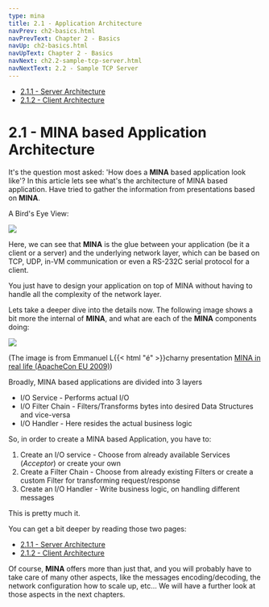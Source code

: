 ```yaml
---
type: mina
title: 2.1 - Application Architecture
navPrev: ch2-basics.html
navPrevText: Chapter 2 - Basics
navUp: ch2-basics.html
navUpText: Chapter 2 - Basics
navNext: ch2.2-sample-tcp-server.html
navNextText: 2.2 - Sample TCP Server
---
```


* [2.1.1 - Server Architecture](ch2.1.1-server-architecture.html)
* [2.1.2 - Client Architecture](ch2.1.2-client-architecture.html)

# 2.1 -  MINA based Application Architecture

It's the question most asked: 'How does a **MINA** based application look like'? In this article lets see what's the architecture of MINA based application. Have tried to gather the information from presentations based on **MINA**.

A Bird's Eye View:

![](/assets/img/mina/apparch_small.png)

Here, we can see that **MINA** is the glue between your application (be it a client or a server) and the underlying network layer, which can be based on TCP, UDP, in-VM communication or even a RS-232C serial protocol for a client.

You just have to design your application on top of MINA without having to handle all the complexity of the network layer.

Lets take a deeper dive into the details now. The following image shows a bit more the internal of **MINA**, and what are each of the **MINA** components doing:

![](/assets/img/mina/mina_app_arch.png)

(The image is from Emmanuel L{{< html "&eacute;" >}}charny presentation [MINA in real life (ApacheCon EU 2009)](/assets/pdfs/Mina_in_real_life_ASEU-2009.pdf))

Broadly, MINA based applications are divided into 3 layers

* I/O Service - Performs actual I/O
* I/O Filter Chain - Filters/Transforms bytes into desired Data Structures and vice-versa
* I/O Handler - Here resides the actual business logic

So, in order to create a MINA based Application, you have to:

1. Create an I/O service - Choose from already available Services (*Acceptor*) or create your own
2. Create a Filter Chain - Choose from already existing Filters or create a custom Filter for transforming request/response
3. Create an I/O Handler - Write business logic, on handling different messages

This is pretty much it. 

You can get a bit deeper by reading those two pages:

* [2.1.1 - Server Architecture](ch2.1.1-server-architecture.html)
* [2.1.2 - Client Architecture](ch2.1.2-client-architecture.html)

Of course, **MINA** offers more than just that, and you will probably have to take care of many other aspects, like the messages encoding/decoding, the network configuration how to scale up, etc... We will have a further look at those aspects in the next chapters.

